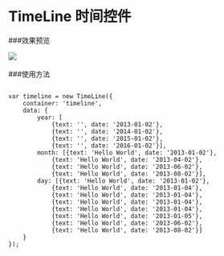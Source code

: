 # TimeLine 时间控件


###效果预览

![](https://github.com/guodongxiaren/ImageCache/raw/master/Logo/foryou.gif)  

###使用方法



<pre><code>
var timeline = new TimeLine({
    container: 'timeline',
    data: {
        year: [
            {text: '', date: '2013-01-02'},
            {text: '', date: '2014-01-02'},
            {text: '', date: '2015-01-02'},
            {text: '', date: '2016-01-02'}],
        month: [{text: 'Hello World', date: '2013-01-02'},
            {text: 'Hello World', date: '2013-04-02'},
            {text: 'Hello World', date: '2013-06-02'},
            {text: 'Hello World', date: '2013-08-02'}],
        day: [{text: 'Hello World', date: '2013-01-02'},
            {text: 'Hello World', date: '2013-01-04'},
            {text: 'Hello World', date: '2013-01-04'},
            {text: 'Hello World', date: '2013-01-04'},
            {text: 'Hello World', date: '2013-01-04'},
            {text: 'Hello World', date: '2013-01-05'},
            {text: 'Hello World', date: '2013-06-02'},
            {text: 'Hello World', date: '2013-08-02'}]
    }
});
</code></pre>